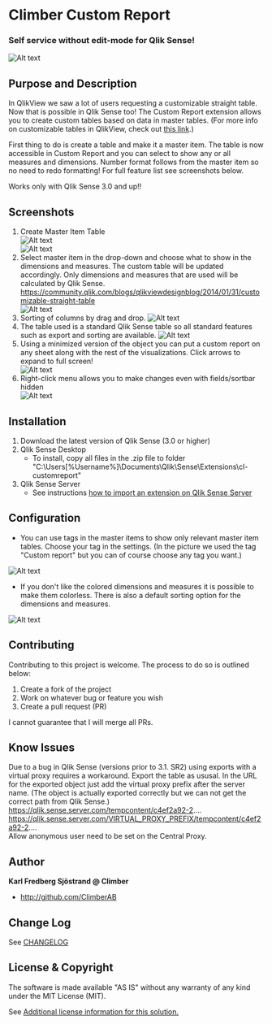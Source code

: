 # Climber Custom Report
### Self service without edit-mode for Qlik Sense!  

![Alt text](/screenshots/CustomReportSmaller.png?raw=true "Custom Report")

## Purpose and Description
In QlikView we saw a lot of users requesting a customizable straight table. Now that is possible in Qlik Sense too! The Custom Report extension allows you to create custom tables based on data in master tables. (For more info on customizable tables in QlikView, check out [this link](https://community.qlik.com/blogs/qlikviewdesignblog/2014/01/31/customizable-straight-table).)

First thing to do is create a table and make it a master item. The table is now accessible in Custom Report and you can select to show any or all measures and dimensions. Number format follows from the master item so no need to redo formatting! For full feature list see screenshots below.

Works only with Qlik Sense 3.0 and up!!


## Screenshots
1. Create Master Item Table  
![Alt text](/screenshots/CreateMasterTable.png?raw=true "Create Table")  
![Alt text](/screenshots/CreateMasterTable2.png?raw=true "Add to master items")  
2. Select master item in the drop-down and choose what to show in the dimensions and measures. The custom table will be updated accordingly. Only dimensions and measures that are used will be calculated by Qlik Sense. https://community.qlik.com/blogs/qlikviewdesignblog/2014/01/31/customizable-straight-table  
![Alt text](/screenshots/CustomReport.png?raw=true "Custom Report")  
3. Sorting of columns by drag and drop. 
![Alt text](/screenshots/DragAndDropToSort.png?raw=true "Drag and drop to sort")  
4. The table used is a standard Qlik Sense table so all standard features such as export and sorting are available. 
![Alt text](/screenshots/StandardTableExport.png?raw=true "Standard table export and sort")  
5. Using a minimized version of the object you can put a custom report on any sheet along with the rest of the visualizations. Click arrows to expand to full screen!  
![Alt text](/screenshots/Minimized.png?raw=true "Minimized")  
6. Right-click menu allows you to make changes even with fields/sortbar hidden  
![Alt text](/screenshots/RightClickMenu.png?raw=true "Right-Click Menu")  

## Installation

1. Download the latest version of Qlik Sense (3.0 or higher)
2. Qlik Sense Desktop
	* To install, copy all files in the .zip file to folder "C:\Users\[%Username%]\Documents\Qlik\Sense\Extensions\cl-customreport\"
3. Qlik Sense Server
	* See instructions [how to import an extension on Qlik Sense Server](http://help.qlik.com/en-US/sense/Subsystems/ManagementConsole/Content/import-extensions.htm)

## Configuration

* You can use tags in the master items to show only relevant master item tables. Choose your tag in the settings. (In the picture we used the tag "Custom report" but you can of course choose any tag you want.) 

![Alt text](/screenshots/UseTags.png?raw=true "Use tags to filter master items")

* If you don't like the colored dimensions and measures it is possible to make them colorless. There is also a default sorting option for the dimensions and measures.

![Alt text](/screenshots/ColorOrNoColor.png?raw=true "Use tags to filter master items")


## Contributing
Contributing to this project is welcome. The process to do so is outlined below:

1. Create a fork of the project
2. Work on whatever bug or feature you wish
3. Create a pull request (PR)

I cannot guarantee that I will merge all PRs.

## Know Issues
Due to a bug in Qlik Sense (versions prior to 3.1. SR2) using exports with a virtual proxy requires a workaround. Export the table as ususal. In the URL for the exported object just add the virtual proxy prefix after the server name. (The object is actually exported correctly but we can not get the correct path from Qlik Sense.)  
https://qlik.sense.server.com/tempcontent/c4ef2a92-2....  
https://qlik.sense.server.com/VIRTUAL_PROXY_PREFIX/tempcontent/c4ef2a92-2....  
Allow anonymous user need to be set on the Central Proxy.  

## Author

**Karl Fredberg Sjöstrand @ Climber**
* http://github.com/ClimberAB


## Change Log

See [CHANGELOG](CHANGELOG.yml)

## License & Copyright
The software is made available "AS IS" without any warranty of any kind under the MIT License (MIT).

See [Additional license information for this solution.](LICENSE.md)